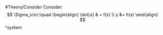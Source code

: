 #Theory/Consider 
Consider:
$$
\Sigma_\circ:\quad
\begin{align}
\dot{x} & = f(x) \\
y &= h(x)
\end{align}
$$
^system
